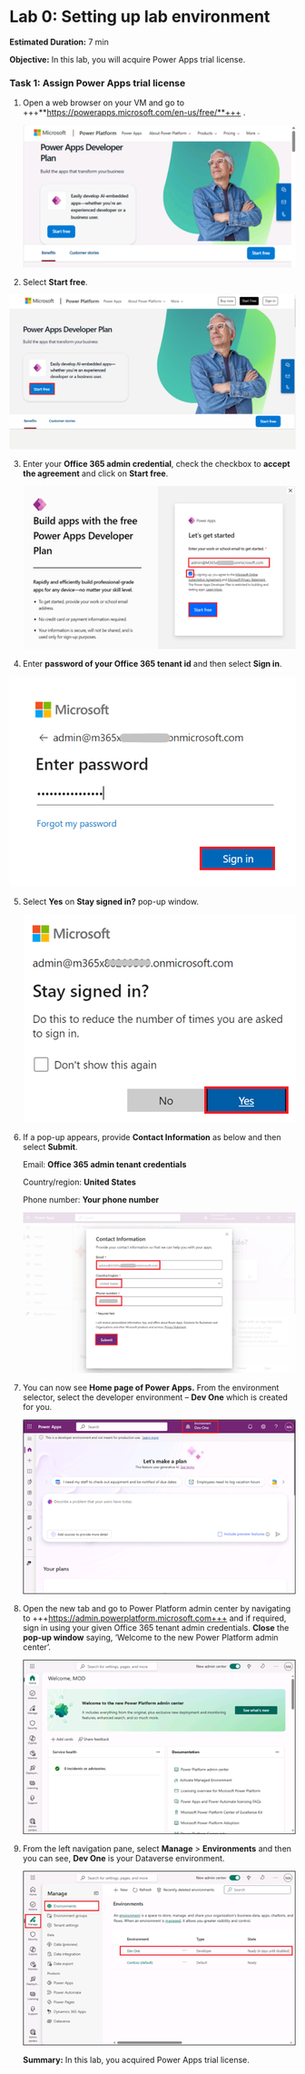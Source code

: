 # **Lab 0: Setting up lab environment**

**Estimated Duration:** 7 min

**Objective:** In this lab, you will acquire Power Apps trial license.

### **Task 1: Assign** **Power Apps trial license** 

1.  Open a web browser on your VM and go to
    +++**https://powerapps.microsoft.com/en-us/free/**+++ .

     ![](./media/image1.png)

2.  Select **Start free**.

   ![A person with his arms crossed Description automatically generated](./media/image2.png)

3.  Enter your **Office 365 admin credential**, check the checkbox to
    **accept the agreement** and click on **Start free**.

    ![](./media/image3.png)

4.  Enter **password of your Office 365 tenant id** and then select
    **Sign in**.

   ![A login box with a blue box and red box with black text Description automatically generated](./media/image4.png)

5.  Select **Yes** on **Stay signed in?** pop-up window.

     ![A screenshot of a computer error Description automatically generated](./media/image5.png)

6.  If a pop-up appears, provide **Contact Information** as below and then
    select **Submit**.

     Email: **Office 365 admin tenant credentials**
    
     Country/region: **United States**
    
     Phone number: **Your phone number**

    ![A screenshot of a computer Description automatically generated](./media/image6.png)

7.  You can now see **Home page of Power Apps.** From the environment
    selector, select the developer environment – **Dev One** which is
    created for you.

     ![A screenshot of a computer Description automatically generated](./media/image1.7.png)

8.  Open the new tab and go to Power Platform admin center by navigating
    to +++https://admin.powerplatform.microsoft.com+++ and if required, sign
    in using your given Office 365 tenant admin credentials. **Close**
    the **pop-up window** saying, ‘Welcome to the new Power Platform admin
    center’.

     ![](./media/image1.8.png)

9.  From the left navigation pane, select **Manage** > **Environments** and then you
    can see, **Dev One** is your Dataverse environment.

     ![A screenshot of a computer Description automatically generated](./media/image1.9.png)

     **Summary:** In this lab, you acquired Power Apps trial license.
